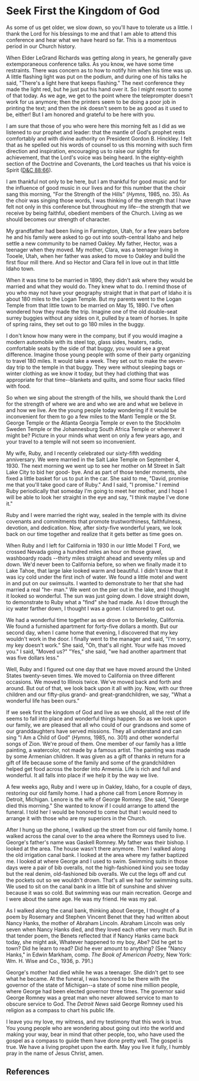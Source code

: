 # Seek First the Kingdom of God

As some of us get older, we slow down, so you'll have to tolerate us a little.
I thank the Lord for his blessings to me and that I am able to attend this
conference and hear what we have heard so far. This is a momentous period in
our Church history.

When Elder LeGrand Richards was getting along in years, he generally gave
extemporaneous conference talks. As you know, we have some time restraints.
There was concern as to how to notify him when his time was up. A little
flashing light was put on the podium, and during one of his talks he said,
"There's a light here that keeps flashing." The next conference they made the
light red, but he just put his hand over it. So I might resort to some of that
today. As we age, we get to the point where the teleprompter doesn't work for
us anymore; then the printers seem to be doing a poor job in printing the
text; and then the ink doesn't seem to be as good as it used to be, either!
But I am honored and grateful to be here with you.

I am sure that those of you who were here this morning felt as I did as we
listened to our prophet and leader: that the mantle of God's prophet rests
comfortably and with divine authority on President Gordon B. Hinckley. I felt
that as he spelled out his words of counsel to us this morning with such firm
direction and inspiration, encouraging us to raise our sights for achievement,
that the Lord's voice was being heard. In the eighty-eighth section of the
Doctrine and Covenants, the Lord teaches us that his voice is Spirit ([D&amp;C
88:66](/scriptures/dc-testament/dc/88.66?lang=eng#65)).

I am thankful not only to be here, but I am thankful for good music and for
the influence of good music in our lives and for this number that the choir
sang this morning, "For the Strength of the Hills" (_Hymns,_ 1985, no. 35). As
the choir was singing those words, I was thinking of the strength that I have
felt not only in this conference but throughout my life--the strength that we
receive by being faithful, obedient members of the Church. Living as we should
becomes our strength of character.

My grandfather had been living in Farmington, Utah, for a few years before he
and his family were asked to go out into south-central Idaho and help settle a
new community to be named Oakley. My father, Hector, was a teenager when they
moved. My mother, Clara, was a teenager living in Tooele, Utah, when her
father was asked to move to Oakley and build the first flour mill there. And
so Hector and Clara fell in love out in that little Idaho town.

When it was time to be married in 1890, they didn't ask where they would be
married and what they would do. They knew what to do. I remind those of you
who may not have your geography straight that in that part of Idaho it is
about 180 miles to the Logan Temple. But my parents went to the Logan Temple
from that little town to be married on May 15, 1890. I've often wondered how
they made the trip. Imagine one of the old double-seat surrey buggies without
any sides on it, pulled by a team of horses. In spite of spring rains, they
set out to go 180 miles in the buggy.

I don't know how many were in the company, but if you would imagine a modern
automobile with its steel top, glass sides, heaters, radio, comfortable seats
by the side of that buggy, you would see a great difference. Imagine those
young people with some of their party organizing to travel 180 miles. It would
take a week. They set out to make the seven-day trip to the temple in that
buggy. They were without sleeping bags or winter clothing as we know it today,
but they had clothing that was appropriate for that time--blankets and quilts,
and some flour sacks filled with food.

So when we sing about the strength of the hills, we should thank the Lord for
the strength of where we are and who we are and what we believe in and how we
live. Are the young people today wondering if it would be inconvenient for
them to go a few miles to the Manti Temple or the St. George Temple or the
Atlanta Georgia Temple or even to the Stockholm Sweden Temple or the
Johannesburg South Africa Temple or wherever it might be? Picture in your
minds what went on only a few years ago, and your travel to a temple will not
seem so inconvenient.

My wife, Ruby, and I recently celebrated our sixty-fifth wedding anniversary.
We were married in the Salt Lake Temple on September 4, 1930. The next morning
we went up to see her mother on M Street in Salt Lake City to bid her good-
bye. And as part of those tender moments, she fixed a little basket for us to
put in the car. She said to me, "David, promise me that you'll take good care
of Ruby." And I said, "I promise." I remind Ruby periodically that someday I'm
going to meet her mother, and I hope I will be able to look her straight in
the eye and say, "I think maybe I've done it."

Ruby and I were married the right way, sealed in the temple with its divine
covenants and commitments that promote trustworthiness, faithfulness,
devotion, and dedication. Now, after sixty-five wonderful years, we look back
on our time together and realize that it gets better as time goes on.

When Ruby and I left for California in 1930 in our little Model T Ford, we
crossed Nevada going a hundred miles an hour on those gravel, washboardy roads
--thirty miles straight ahead and seventy miles up and down. We'd never been
to California before, so when we finally made it to Lake Tahoe, that large
lake looked warm and beautiful. I didn't know that it was icy cold under the
first inch of water. We found a little motel and went in and put on our
swimsuits. I wanted to demonstrate to her that she had married a real "he-
man." We went on the pier out in the lake, and I thought it looked so
wonderful. The sun was just going down. I dove straight down, to demonstrate
to Ruby what a "find" she had made. As I dove through the icy water farther
down, I thought I was a goner. I clamored to get out.

We had a wonderful time together as we drove on to Berkeley, California. We
found a furnished apartment for forty-five dollars a month. But our second
day, when I came home that evening, I discovered that my key wouldn't work in
the door. I finally went to the manager and said, "I'm sorry, my key doesn't
work." She said, "Oh, that's all right. Your wife has moved you." I said,
"Moved us?" "Yes," she said, "we had another apartment that was five dollars
less."

Well, Ruby and I figured out one day that we have moved around the United
States twenty-seven times. We moved to California on three different
occasions. We moved to Illinois twice. We've moved back and forth and around.
But out of that, we look back upon it all with joy. Now, with our three
children and our fifty-plus grand- and great-grandchildren, we say, "What a
wonderful life has been ours."

If we seek first the kingdom of God and live as we should, all the rest of
life seems to fall into place and wonderful things happen. So as we look upon
our family, we are pleased that all who could of our grandsons and some of our
granddaughters have served missions. They all understand and can sing "I Am a
Child of God" (_Hymns,_ 1985, no. 301) and other wonderful songs of Zion.
We're proud of them. One member of our family has a little painting, a
watercolor, not made by a famous artist. The painting was made by some
Armenian children. It was given as a gift of thanks in return for a gift of
life because some of the family and some of the grandchildren helped get food
across the border into Armenia. Life is rich and full and wonderful. It all
falls into place if we help it by the way we live.

A few weeks ago, Ruby and I were up in Oakley, Idaho, for a couple of days,
restoring our old family home. I had a phone call from Lenore Romney in
Detroit, Michigan. Lenore is the wife of George Romney. She said, "George died
this morning." She wanted to know if I could arrange to attend the funeral. I
told her I would be honored to come but that I would need to arrange it with
those who are my superiors in the Church.

After I hung up the phone, I walked up the street from our old family home. I
walked across the canal over to the area where the Romneys used to live.
George's father's name was Gaskell Romney. My father was their bishop. I
looked at the area. The house wasn't there anymore. Then I walked along the
old irrigation canal bank. I looked at the area where my father baptized me. I
looked at where George and I used to swim. Swimming suits in those days were a
pair of bib overalls, not the high-fashioned kind you see today but the real
denim, old-fashioned bib overalls. We cut the legs off and cut the pockets out
so we wouldn't drown. That's all we had for swimming suits. We used to sit on
the canal bank in a little bit of sunshine and shiver because it was so cold.
But swimming was our main recreation. George and I were about the same age. He
was my friend. He was my pal.

As I walked along the canal bank, thinking about George, I thought of a poem
by Rosemary and Stephen Vincent Benet that they had written about Nancy Hanks,
the mother of Abraham Lincoln. Abraham Lincoln was only seven when Nancy Hanks
died, and they loved each other very much. But in that tender poem, the Benets
reflected that if Nancy Hanks came back today, she might ask, Whatever
happened to my boy, Abe? Did he get to town? Did he learn to read? Did he ever
amount to anything? (See "Nancy Hanks," in Edwin Markham, comp. _The Book of
American Poetry,_ New York: Wm. H. Wise and Co., 1936, p. 791.)

George's mother had died while he was a teenager. She didn't get to see what
he became. At the funeral, I was honored to be there with the governor of the
state of Michigan--a state of some nine million people, where George had been
elected governor three times. The governor said George Romney was a great man
who never allowed service to man to obscure service to God. The _Detroit News_
said George Romney used his religion as a compass to chart his public life.

I leave you my love, my witness, and my testimony that this work is true. You
young people who are wondering about going out into the world and making your
way, bear in mind that other people, too, who have used the gospel as a
compass to guide them have done pretty well. The gospel is true. We have a
living prophet upon the earth. May you live it fully, I humbly pray in the
name of Jesus Christ, amen.

## References

